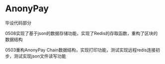 # AnonyPay

毕设代码部分

0508实现了基于json的数据存储功能，实现了Redis的存取函数，重构了区块的数据结构
 
0503重构AnonyPay Chain数据结构，实现打印功能，测试实现远程redis连接初步，测试实现json文件读写功能

